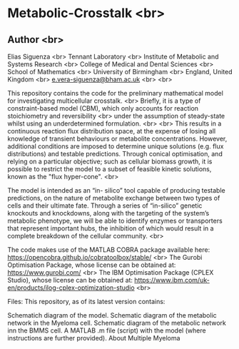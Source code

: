 # Metabolic-Crosstalk <br\>
## Author <br\>
Elias Siguenza <br\>
Tennant Laboratory <br\>
Institute of Metabolic and Systems Research <br\>
College of Medical and Dental Sciences <br\>
School of Mathematics <br\>
University of Birmingham <br\>
England, United Kingdom <br\>
e.vera-siguenza@bham.ac.uk <br\>
<br\>

This repository contains the code for the preliminary mathematical model for investigating multicellular crosstalk. <br\>
Briefly, it is a type of constraint-based model (CBM), which only accounts for reaction stoichiometry and reversibility <br\>
under the assumption of steady-state whilst using an underdetermined formulation. <br\>
<br\>
This results in a continuous reaction flux distribution space, at the expense of losing all knowledge of transient behaviours or metabolite concentrations. However, additional conditions are imposed to determine unique solutions (e.g. flux distributions) and testable predictions. Through conical optimisation, and relying on a particular objective; such as cellular biomass growth, it is possible to restrict the model to a subset of feasible kinetic solutions, known as the "flux hyper-cone". <br\>

The model is intended as an “in- silico” tool capable of producing testable predictions, on the nature of metabolite exchange between two types of cells and their ultimate fate. Through a series of “in-silico” genetic knockouts and knockdowns, along with the targeting of the system’s metabolic phenotype, we will be able to identify enzymes or transporters that represent important hubs, the inhibition of which would result in a complete breakdown of the cellular community. <br\>

The code makes use of the MATLAB COBRA package available here: https://opencobra.github.io/cobratoolbox/stable/ <br\>
The Gurobi Optimisation Package, whose license can be obtained at: https://www.gurobi.com/ <br\>
The IBM Optimisation Package (CPLEX Studio), whose license can be obtained at: https://www.ibm.com/uk-en/products/ilog-cplex-optimization-studio <br\>

Files:
This repository, as of its latest version contains:

Schematich diagram of the model.
Schematic diagram of the metabolic network in the Myeloma cell.
Schematic diagram of the metabolic network inn the BMMS cell.
A MATLAB .m file (script) with the model (where instructions are further provided).
About
Multiple Myeloma

